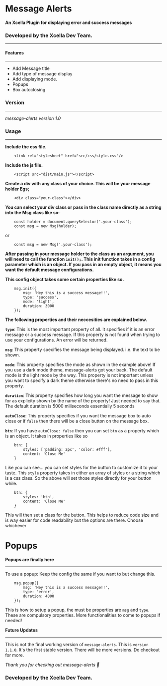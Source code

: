 # Message Alerts

__An Xcella Plugin for displaying error and success messages__
### Developed by the Xcella Dev Team.

****
#### Features
****
* Add Message title
* Add type of message display
* Add displaying mode.
* Popups
* Box autoclosing


### Version
***
_message-alerts version 1.0_

### Usage
****
__Include the css file.__

~~~
	<link rel="stylesheet" href="src/css/style.css"/>
~~~

__Include the js file.__

~~~
	<script src="dist/main.js"></script>
~~~

__Create a div with any class of your choice. This will be your message holder Egs;__

~~~
	<div class="your-class"></div>
~~~

__You can select your div class or pass in the class name directly as a string into the Msg class like so:__

~~~
	const holder = document.querySelector('.your-class');
	const msg = new Msg(holder);
~~~
or
~~~
	const msg = new Msg('.your-class');
~~~
__After passing in your message holder to the class as an argument, you will need to call the function ```init();```.  This init function takes in a config parameter which is an object. If you pass in an empty object, it means you want the default message configurations.__

**This config object takes some certain properties like so.**

~~~
	msg.init({
		msg: 'Hey this is a success message!!',
		type: 'success',
		mode: 'light',
		duration: 3000
	});
~~~
**The following properties and their neccesities are explained below.**

**```type```**: This is the most important property of all. It specifies if it is an error message or a success message. If this property is not found when trying to use your configurations. An error will be returned.

**```msg```**: This property specifies the message being displayed. i.e. the text to be shown.

**```mode```**: This property specifies the mode as shown in the example above! If you use a dark mode theme, message-alerts got your back. The default mode is the light mode by the way. This property is not important unless you want to specify a dark theme otherwise there's no need to pass in this property.

**```duration```**: This property specifies how long you want the message to show for as explicity shown by the name of the property! Just needed to say that. The default duration is 5000 miliseconds essentially 5 seconds

**```autoClose```**: This property specifies if you want the message box to auto close or if `false` then there will be a close button on the message box. 

**```btn```**: If you have `autoClose: false` then you can set `btn` as a property which is an object. It takes in properties like so

~~~~
	btn: {
		styles: ['padding: 2px', 'color: #fff'],
		content: 'Close Me'
	}
~~~~

Like you can see... you can set styles for the button to customize it to your taste. This `style` property takes in either an array of styles or a string which is a css class. So the above will set those styles directly for your button while. 

~~~~
	btn: {
		styles: 'btn',
		content: 'Close Me'
	}
~~~~

This will then set a class for the button. This helps to reduce code size and is way easier for code readability but the options are there. Choose whichever  

# Popups
__Popups are finally here__
****

To use a popup: Keep the config the same if you want to but change this.

~~~~
	msg.popup({
		msg: 'Hey this is a success message!!',
		type: 'error',
		duration: 4000
	});
~~~~

This is how to setup a popup, the must be properties are `msg` and `type`. These are compulsory properties. More functionalities to come to popups if needed!

__Future Updates__
****
This is not the final working version of ```message-alerts```. This is ```version 1.1.0```. It's the first stable version. There will be more versions. Do checkout for more. 

_Thank you for checking out message-alerts 💜_

### Developed by the Xcella Dev Team.	


